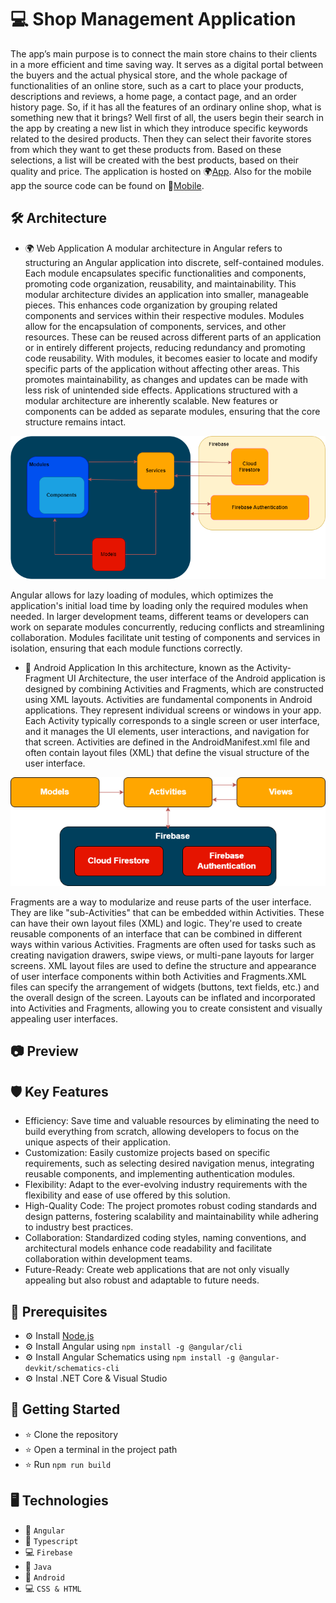 # 💻 Shop Management Application
The app’s main purpose is to connect the main store chains to their clients in a more efficient and time saving way. It serves as a digital portal between the buyers and the actual physical store, and the whole package of functionalities of an online store, such as a cart to place your products, descriptions and reviews, a home page, a contact page, and an order history page.
So, if it has all the features of an ordinary online shop, what is something new that it brings? Well first of all, the users begin their search in the app by creating a new list in which they introduce specific keywords related to the desired products. Then they can select their favorite stores from which they want to get these products from. Based on these selections, a list will be created with the best products, based on their quality and price. 
The application is hosted on 🌍[App](https://shopmanagement-af64b.web.app/).
Also for the mobile app the source code can be found on 📱[Mobile](https://github.com/Piciorus-Ovidiu-Mihai/ShopManagement/tree/main/shop-management-android).

## 🛠️ Architecture
* 🌍 Web Application
A modular architecture in Angular refers to structuring an Angular application into discrete, self-contained modules. Each module encapsulates specific functionalities and components, promoting code organization, reusability, and maintainability.
This modular architecture divides an application into smaller, manageable pieces. This enhances code organization by grouping related components and services within their respective modules. Modules allow for the encapsulation of components, services, and other resources. These can be reused across different parts of an application or in entirely different projects, reducing redundancy and promoting code reusability.
With modules, it becomes easier to locate and modify specific parts of the application without affecting other areas. This promotes maintainability, as changes and updates can be made with less risk of unintended side effects.
Applications structured with a modular architecture are inherently scalable. New features or components can be added as separate modules, ensuring that the core structure remains intact.

<p align="center">
 <img src="https://github.com/Piciorus-Ovidiu-Mihai/Photos/blob/master/diagrama-arhitectura-new-new.png">
</p>

Angular allows for lazy loading of modules, which optimizes the application's initial load time by loading only the required modules when needed.
In larger development teams, different teams or developers can work on separate modules concurrently, reducing conflicts and streamlining collaboration.
Modules facilitate unit testing of components and services in isolation, ensuring that each module functions correctly.

* 📱 Android Application
In this architecture, known as the Activity-Fragment UI Architecture, the user interface of the Android application is designed by combining Activities and Fragments, which are constructed using XML layouts.
Activities are fundamental components in Android applications. They represent individual screens or windows in your app. Each Activity typically corresponds to a single screen or user interface, and it manages the UI elements, user interactions, and navigation for that screen.
Activities are defined in the AndroidManifest.xml file and often contain layout files (XML) that define the visual structure of the user interface.

<p align="center">
 <img src="https://github.com/Piciorus-Ovidiu-Mihai/Photos/blob/master/diagram-android-new-new.png">
</p>

Fragments are a way to modularize and reuse parts of the user interface. They are like "sub-Activities" that can be embedded within Activities.
These can have their own layout files (XML) and logic. They're used to create reusable components of an interface that can be combined in different ways within various Activities.
Fragments are often used for tasks such as creating navigation drawers, swipe views, or multi-pane layouts for larger screens.
XML layout files are used to define the structure and appearance of user interface components within both Activities and Fragments.XML files can specify the arrangement of widgets (buttons, text fields, etc.) and the overall design of the screen. 
Layouts can be inflated and incorporated into Activities and Fragments, allowing you to create consistent and visually appealing user interfaces.

## 📷 Preview  


## 🛡️ Key Features
* Efficiency: Save time and valuable resources by eliminating the need to build everything from scratch, allowing developers to focus on the unique aspects of their application.
* Customization: Easily customize projects based on specific requirements, such as selecting desired navigation menus, integrating reusable components, and implementing authentication modules.
* Flexibility: Adapt to the ever-evolving industry requirements with the flexibility and ease of use offered by this solution.
* High-Quality Code: The project promotes robust coding standards and design patterns, fostering scalability and maintainability while adhering to industry best practices.
* Collaboration: Standardized coding styles, naming conventions, and architectural models enhance code readability and facilitate collaboration within development teams.
* Future-Ready: Create web applications that are not only visually appealing but also robust and adaptable to future needs.

## 💽 Prerequisites
* ⚙️ Install [Node.js](https://nodejs.org/en/download/)
* ⚙️ Install Angular using `npm install -g @angular/cli`
* ⚙️ Install Angular Schematics using `npm install -g @angular-devkit/schematics-cli`
* ⚙️ Instal .NET Core & Visual Studio

## 🚀 Getting Started
* ⭐ Clone the repository
* ⭐ Open a terminal in the project path
* ⭐ Run `npm run build`

## 🖥️ Technologies
* 💽 `Angular`
* 💽 `Typescript`
* 💻 `Firebase`
* 💽 `Java`
* 💽 `Android`
* 💻 `CSS & HTML`

